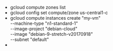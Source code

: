 - gcloud compute zones list
- gcloud config set compute/zone us-central1-c
- gcloud compute instances create "my-vm" \
  --machine-type "n1-standard-1" \
  --image-project "debian-cloud" \
  --image "debian-9-stretch-v20170918" \
  --subnet "default"
- 
